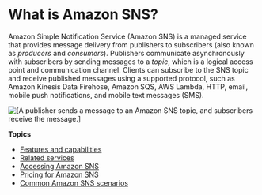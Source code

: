 # What is Amazon SNS?<a name="welcome"></a>

Amazon Simple Notification Service \(Amazon SNS\) is a managed service that provides message delivery from publishers to subscribers \(also known as *producers* and *consumers*\)\. Publishers communicate asynchronously with subscribers by sending messages to a *topic*, which is a logical access point and communication channel\. Clients can subscribe to the SNS topic and receive published messages using a supported protocol, such as Amazon Kinesis Data Firehose, Amazon SQS, AWS Lambda, HTTP, email, mobile push notifications, and mobile text messages \(SMS\)\.

![\[A publisher sends a message to an Amazon SNS topic, and subscribers receive the message.\]](http://docs.aws.amazon.com/sns/latest/dg/images/sns-delivery-protocols.png)

**Topics**
+ [Features and capabilities](welcome-features.md)
+ [Related services](welcome-related.md)
+ [Accessing Amazon SNS](welcome-accessing.md)
+ [Pricing for Amazon SNS](welcome-pricing.md)
+ [Common Amazon SNS scenarios](sns-common-scenarios.md)